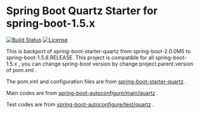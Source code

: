 # Spring Boot Quartz Starter for spring-boot-1.5.x
[![Build Status](https://travis-ci.org/viruscamp/spring-boot-starter-quartz.svg?branch=master)](https://travis-ci.org/viruscamp/spring-boot-starter-quartz)
[![License](http://img.shields.io/:license-Apache%202-red.svg)](LICENSE.txt)

This is backport of spring-boot-starter-quartz from spring-boot-2.0.0M5 to spring-boot-1.5.8.RELEASE.
This project is compatible for all spring-boot-1.5.x , you can change spring-boot version by change project.parent.version of pom.xml .

The pom.xml and configuration files are from [spring-boot-starter-quartz](https://github.com/spring-projects/spring-boot/tree/v2.0.0.M5/spring-boot-project/spring-boot-starters/spring-boot-starter-quartz) .

Main codes are from [spring-boot-autoconfigure/main/quartz](https://github.com/spring-projects/spring-boot/tree/v2.0.0.M5/spring-boot-project/spring-boot-autoconfigure/src/main/java/org/springframework/boot/autoconfigure/quartz) .

Test codes are from [spring-boot-autoconfigure/test/quartz](https://github.com/spring-projects/spring-boot/tree/v2.0.0.M5/spring-boot-project/spring-boot-autoconfigure/src/test/java/org/springframework/boot/autoconfigure/quartz) .